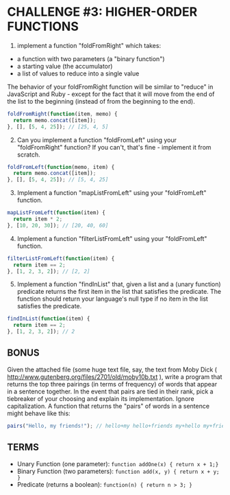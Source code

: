 # CHALLENGE #3: HIGHER-ORDER FUNCTIONS

1. implement a function "foldFromRight" which takes:
  - a function with two parameters (a "binary function")
  - a starting value (the accumulator)
  - a list of values to reduce into a single value

  The behavior of your foldFromRight function will be similar to "reduce" in JavaScript and Ruby - except for the fact that it will move from the end of the list to the beginning (instead of from the beginning to the end).

  ```javascript
  foldFromRight(function(item, memo) {
    return memo.concat([item]);
  }, [], [5, 4, 25]); // [25, 4, 5]
  ```

2.  Can you implement a function "foldFromLeft" using your "foldFromRight" function? If you can't, that's fine - implement it from scratch.

  ```javascript
  foldFromLeft(function(memo, item) {
    return memo.concat([item]);
  }, [], [5, 4, 25]); // [5, 4, 25]
  ```

3.  Implement a function "mapListFromLeft" using your "foldFromLeft" function.

  ```javascript
  mapListFromLeft(function(item) {
    return item * 2;
  }, [10, 20, 30]); // [20, 40, 60]
  ```

4.  Implement a function "filterListFromLeft" using your "foldFromLeft" function.

  ```javascript
  filterListFromLeft(function(item) {
    return item == 2;
  }, [1, 2, 3, 2]); // [2, 2]
  ```

5.  Implement a function "findInList" that, given a list and a (unary function) predicate returns the first item in the list that satisfies the predicate. The function should return your language's null type if no item in the list satisfies the predicate.

  ```javascript
  findInList(function(item) {
    return item == 2;
  }, [1, 2, 3, 2]); // 2
  ```

## BONUS
Given the attached file (some huge text file, say, the text from Moby Dick ( http://www.gutenberg.org/files/2701/old/moby10b.txt ), write a program that returns the top three pairings (in terms of frequency) of words that appear in a sentence together. In the event that pairs are tied in their rank, pick a tiebreaker of your choosing and explain its implementation. Ignore capitalization. A function that returns the "pairs" of words in a sentence might behave like this:

```javascript
pairs("Hello, my friends!"); // hello+my hello+friends my+hello my+friends
```

## TERMS

- Unary Function (one parameter): `function addOne(x) { return x + 1;}`
- Binary Function (two parameters): `function add(x, y) { return x + y; }`
- Predicate (returns a boolean): `function(n) { return n > 3; }`
